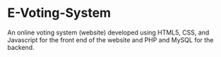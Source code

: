 # E-Voting-System
An online voting system (website) developed using HTML5, CSS, and Javascript for the front end of the website and PHP and MySQL for the backend.

